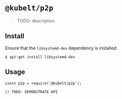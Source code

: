 # `@kubelt/p2p`

> TODO: description

## Install

Ensure that the `libsystemd-dev` dependency is installed:

```
$ apt-get install libsystemd-dev
```

## Usage

```
const p2p = require('@kubelt/p2p');

// TODO: DEMONSTRATE API
```

